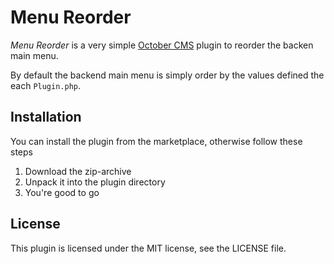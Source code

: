 # Menu Reorder

*Menu Reorder* is a very simple [October CMS](https://octobercms.com) plugin to reorder the backen main menu.

By default the backend main menu is simply order by the values defined the each `Plugin.php`.

## Installation

You can install the plugin from the marketplace, otherwise follow these steps

1. Download the zip-archive
2. Unpack it into the plugin directory
3. You're good to go

## License

This plugin is licensed under the MIT license, see the LICENSE file.